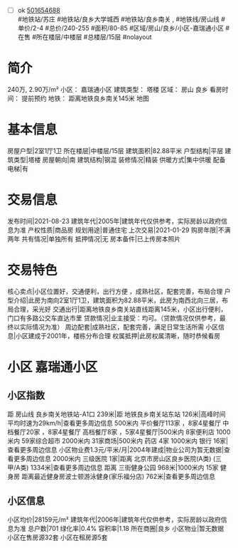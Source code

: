 - [ ] ok [501654688](https://bj.5i5j.com/ershoufang/501654688.html)  
 #地铁站/苏庄 #地铁站/良乡大学城西 #地铁站/良乡南关 ,  #地铁线/房山线
#单价/2-4 #总价/240-255 #面积/80-85   #区域/房山/良乡/小区-嘉瑞通小区 #在售 #所在楼层/中楼层 #总楼层/15层 #nolayout 
# 简介 
 240万,  2.90万/m² 
小区： 嘉瑞通小区
建筑类型： 塔楼
区域： 房山 良乡
看房时间： 提前预约
地铁： 距离地铁良乡南关145米 地图
# 基本信息 
 房屋户型|2室1厅1卫
所在楼层|中楼层/15层
建筑面积|82.88平米
户型结构|平层
建筑类型|塔楼
房屋朝向|南
建筑结构|钢混
装修情况|精装
供暖方式|集中供暖
配备电梯|有
# 交易信息 
 发布时间|2021-08-23
建筑年代|2005年|建筑年代仅供参考，实际房龄以政府信息为准
产权性质|商品房
规划用途|普通住宅
上次交易|2021-01-29
购房年限|不满两年
共有情况|单独所有
抵押情况|无
房本备件|已上传房本照片
# 交易特色 
 核心卖点|小区位置好，交通便利，出行方便 ，成熟社区，配套完善，布局合理
户型介绍|此房为南向2室1厅1卫，建筑面积为82.88平米，此房为南西北向三居，布局合理，采光好
交通出行|距离地铁良乡南关站直线距离145米，小区出行便利，门口有多路公交车直达市里
贷款情况|业主接受：均可。（贷款情况仅供参考，最终以实际情况为准）
周边配套|成熟社区，配套完善，满足日常生活所需
小区信息|小区建成于2001年，楼栋分布合理
权属抵押|此房权属清晰，随时恭候看房
# 小区 嘉瑞通小区
## 小区指数 
 距 房山线 良乡南关地铁站-A1口 239米|距 地铁良乡南关站东站 126米|高峰时间平均时速为29km/h|查看更多周边信息
500米内 平价餐厅113家 ，8家4星餐厅
中档餐厅20家 ，8家4星餐厅
高档餐厅8家 ，5家4星餐厅|500米内 8家便利店
1000米内 59家综合超市
2000米内 31家商场|500米内 药店 4家
1000米内 银行 16家|查看更多周边信息
小区物业费1.3元/平米/月|2004年建成|物业公司为暂无数据|查看更多周边信息
2000米内 三级医院 1家|距离 北京市房山区良乡医院(A类) (三甲/A类) 1334米|查看更多周边信息
距离 三街健身公园 968米|1000米内 15家 健身房
距离最近健身房波士顿游泳健身(家乐福分店) 762米|查看更多周边信息
## 小区信息 
 小区均价|28159元/m²
建筑年代|2006年|建筑年代仅供参考，实际房龄以政府信息为准
总户数|701
绿化率|0.4%
容积率|1.18
所在商圈|良乡
小区物业|暂无数据
小区在售房源32套
小区在租房源5套
